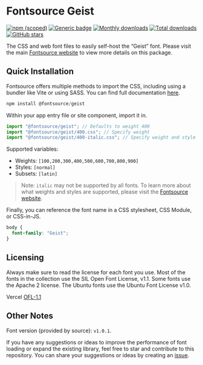 # Fontsource Geist

[![npm (scoped)](https://img.shields.io/npm/v/@fontsource/geist?color=brightgreen)](https://www.npmjs.com/package/@fontsource/geist) [![Generic badge](https://img.shields.io/badge/fontsource-passing-brightgreen)](https://github.com/fontsource/fontsource) [![Monthly downloads](https://badgen.net/npm/dm/@fontsource/geist)](https://github.com/fontsource/fontsource) [![Total downloads](https://badgen.net/npm/dt/@fontsource/geist)](https://github.com/fontsource/fontsource) [![GitHub stars](https://img.shields.io/github/stars/fontsource/fontsource.svg?style=social&label=Star)](https://github.com/fontsource/fontsource/stargazers)

The CSS and web font files to easily self-host the “Geist” font. Please visit the main [Fontsource website](https://fontsource.org/fonts/geist) to view more details on this package.

## Quick Installation

Fontsource offers multiple methods to import the CSS, including using a bundler like Vite or using SASS. You can find full documentation [here](https://fontsource.org/docs/getting-started/introduction).

```javascript
npm install @fontsource/geist
```

Within your app entry file or site component, import it in.

```javascript
import "@fontsource/geist"; // Defaults to weight 400
import "@fontsource/geist/400.css"; // Specify weight
import "@fontsource/geist/400-italic.css"; // Specify weight and style
```

Supported variables:
- Weights: `[100,200,300,400,500,600,700,800,900]`
- Styles: `[normal]`
- Subsets: `[latin]`

> Note: `italic` may not be supported by all fonts. To learn more about what weights and styles are supported, please visit the [Fontsource website](https://fontsource.org/fonts/geist).

Finally, you can reference the font name in a CSS stylesheet, CSS Module, or CSS-in-JS.

```css
body {
  font-family: "Geist";
}
```

## Licensing
Always make sure to read the license for each font you use. Most of the fonts in the collection use the SIL Open Font License, v1.1. Some fonts use the Apache 2 license. The Ubuntu fonts use the Ubuntu Font License v1.0.

Vercel
[OFL-1.1](https://github.com/vercel/geist-font/blob/main/LICENSE.TXT)

## Other Notes
Font version (provided by source): `v1.0.1`.

If you have any suggestions or ideas to improve the performance of font loading or expand the existing library, feel free to star and contribute to this repository. You can share your suggestions or ideas by creating an [issue](https://github.com/fontsource/fontsource/issues).
